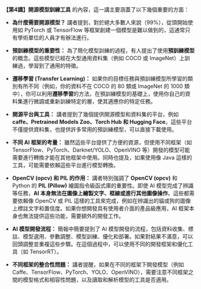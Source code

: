 **【第4講】開源模型訓練工具** 的內容，這一講主要涵蓋了以下幾個重要的方面：

*   **為什麼需要開源模型？** 講者提到，對於絕大多數人來說（99%），從頭開始使用如 PyTorch 或 TensorFlow 等框架創建一個模型是難以做到的，這通常只有學術單位的人員才有辦法進行。

*   **預訓練模型的重要性：** 為了簡化模型訓練的過程，有人提出了使用**預訓練模型**的概念。這些模型已經在大型通用資料集（例如 COCO 或 ImageNet）上訓練過，學習到了通用的特徵。

*   **遷移學習 (Transfer Learning)：** 如果你的目標任務與預訓練模型所學習的類別有所不同（例如，你的資料不在 COCO 的 80 類或 ImageNet 的 1000 類中），你可以利用**遷移學習**的方法，在預訓練模型的基礎上，使用你自己的資料集進行微調或重新訓練特定的層，使其適應你的特定任務。

*   **開源平台與工具：** 講者提到了幾個提供開源模型和資料集的平台，例如 **caffe、Pretrained Models Zoo、Torch Hub 和 Hugging Face**。這些平台不僅提供資料集，也提供許多常用的預訓練模型，可以直接下載使用。

*   **不同 AI 框架的考量：** 雖然這些平台提供了方便的資源，但使用不同框架（如 TensorFlow、PyTorch、Darknet/YOLO、OpenVINO 等）開發的模型可能需要進行轉換才能在其他框架中使用。同時也提及，如果使用像 Java 這樣的工具，可能需要依賴這些平台進行模型轉換。

*   **OpenCV (opcv) 和 PIL 的作用：** 講者特別強調了 **OpenCV (opcv)** 和 Python 的 **PIL (Pillow)** 繪圖指令級函式庫的重要性。即使 AI 模型完成了辨識等任務，**AI 本身無法在圖像上繪製文字、框線或進行其他圖像操作**。這些都需要依賴像 OpenCV 或 PIL 這樣的工具來完成，例如在辨識出的貓或狗的圖像上標註文字和置信度。如果你想開發具有使用者介面的產品級應用，AI 框架本身也無法提供這些功能，需要額外的開發工作。

*   **AI 模型開發流程：** 簡報中簡要提到了 AI 模型開發的流程，包括資料收集、標註、模型選用、參數調整、模型訓練、優化和部署。如果對結果不滿意，可以回頭調整並重複這些步驟。在這個過程中，可以使用不同的開發框架和優化工具（如 TensorRT）。

*   **不同框架的整合性問題：** 講者提醒，如果在不同的框架下開發模型（例如 Caffe、TensorFlow、PyTorch、YOLO、OpenVINO），需要注意不同框架之間的模型格式和相容性問題，以及讀取和解析模型的工具是否適用。

 